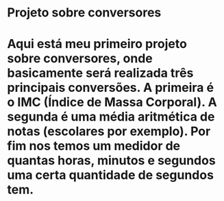 # Projeto sobre conversores #
  Aqui está meu primeiro projeto sobre conversores, onde basicamente será realizada três principais conversões. A primeira é o IMC (Índice de Massa Corporal). A segunda é uma média aritmética de notas (escolares por exemplo). Por fim nos temos um medidor de quantas horas, minutos e segundos uma certa quantidade de segundos tem.
==========
